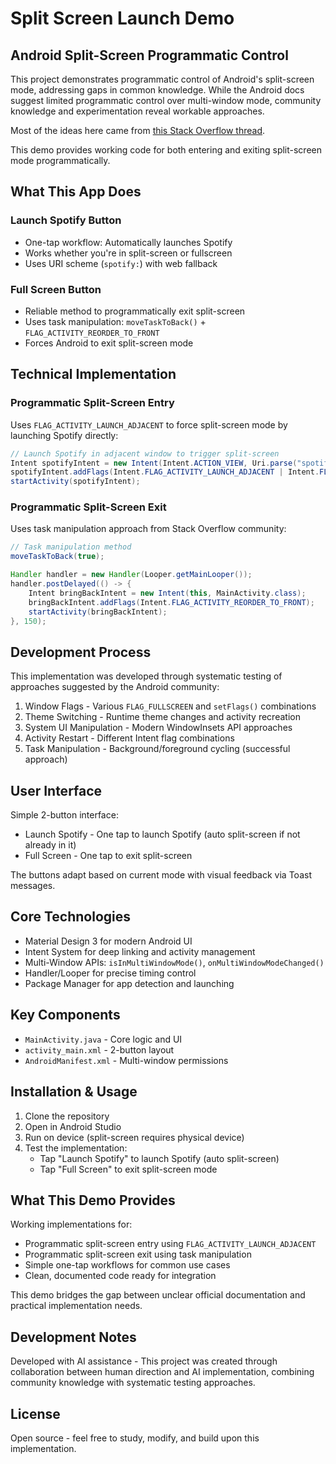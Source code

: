 # Split Screen Launch Demo

## Android Split-Screen Programmatic Control

This project demonstrates programmatic control of Android's split-screen mode, addressing gaps in common knowledge. While the Android docs suggest limited programmatic control over multi-window mode, community knowledge and experimentation reveal workable approaches.

Most of the ideas here came from [this Stack Overflow thread](https://stackoverflow.com/questions/26543268/android-making-a-fullscreen-application).

This demo provides working code for both entering and exiting split-screen mode programmatically.

## What This App Does

### Launch Spotify Button
- One-tap workflow: Automatically launches Spotify 
- Works whether you're in split-screen or fullscreen
- Uses URI scheme (`spotify:`) with web fallback

### Full Screen Button
- Reliable method to programmatically exit split-screen
- Uses task manipulation: `moveTaskToBack()` + `FLAG_ACTIVITY_REORDER_TO_FRONT`
- Forces Android to exit split-screen mode

## Technical Implementation

### Programmatic Split-Screen Entry
Uses `FLAG_ACTIVITY_LAUNCH_ADJACENT` to force split-screen mode by launching Spotify directly:
```java
// Launch Spotify in adjacent window to trigger split-screen
Intent spotifyIntent = new Intent(Intent.ACTION_VIEW, Uri.parse("spotify:"));
spotifyIntent.addFlags(Intent.FLAG_ACTIVITY_LAUNCH_ADJACENT | Intent.FLAG_ACTIVITY_NEW_TASK);
startActivity(spotifyIntent);
```

### Programmatic Split-Screen Exit
Uses task manipulation approach from Stack Overflow community:
```java
// Task manipulation method
moveTaskToBack(true);

Handler handler = new Handler(Looper.getMainLooper());
handler.postDelayed(() -> {
    Intent bringBackIntent = new Intent(this, MainActivity.class);
    bringBackIntent.addFlags(Intent.FLAG_ACTIVITY_REORDER_TO_FRONT);
    startActivity(bringBackIntent);
}, 150);
```

## Development Process

This implementation was developed through systematic testing of approaches suggested by the Android community:

1. Window Flags - Various `FLAG_FULLSCREEN` and `setFlags()` combinations
2. Theme Switching - Runtime theme changes and activity recreation  
3. System UI Manipulation - Modern WindowInsets API approaches
4. Activity Restart - Different Intent flag combinations
5. Task Manipulation - Background/foreground cycling (successful approach)

## User Interface

Simple 2-button interface:
- Launch Spotify - One tap to launch Spotify (auto split-screen if not already in it)
- Full Screen - One tap to exit split-screen

The buttons adapt based on current mode with visual feedback via Toast messages.

## Core Technologies

- Material Design 3 for modern Android UI
- Intent System for deep linking and activity management  
- Multi-Window APIs: `isInMultiWindowMode()`, `onMultiWindowModeChanged()`
- Handler/Looper for precise timing control
- Package Manager for app detection and launching

## Key Components

- `MainActivity.java` - Core logic and UI
- `activity_main.xml` - 2-button layout
- `AndroidManifest.xml` - Multi-window permissions

## Installation & Usage

1. Clone the repository
2. Open in Android Studio  
3. Run on device (split-screen requires physical device)
4. Test the implementation:
   - Tap "Launch Spotify" to launch Spotify (auto split-screen)
   - Tap "Full Screen" to exit split-screen mode

## What This Demo Provides

Working implementations for:
- Programmatic split-screen entry using `FLAG_ACTIVITY_LAUNCH_ADJACENT`
- Programmatic split-screen exit using task manipulation
- Simple one-tap workflows for common use cases
- Clean, documented code ready for integration

This demo bridges the gap between unclear official documentation and practical implementation needs.

## Development Notes

Developed with AI assistance - This project was created through collaboration between human direction and AI implementation, combining community knowledge with systematic testing approaches.

## License

Open source - feel free to study, modify, and build upon this implementation.